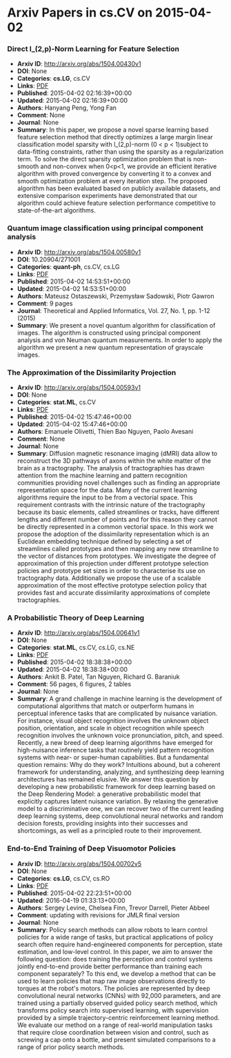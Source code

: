 # Arxiv Papers in cs.CV on 2015-04-02
### Direct l_(2,p)-Norm Learning for Feature Selection
- **Arxiv ID**: http://arxiv.org/abs/1504.00430v1
- **DOI**: None
- **Categories**: **cs.LG**, cs.CV
- **Links**: [PDF](http://arxiv.org/pdf/1504.00430v1)
- **Published**: 2015-04-02 02:16:39+00:00
- **Updated**: 2015-04-02 02:16:39+00:00
- **Authors**: Hanyang Peng, Yong Fan
- **Comment**: None
- **Journal**: None
- **Summary**: In this paper, we propose a novel sparse learning based feature selection method that directly optimizes a large margin linear classification model sparsity with l_(2,p)-norm (0 < p < 1)subject to data-fitting constraints, rather than using the sparsity as a regularization term. To solve the direct sparsity optimization problem that is non-smooth and non-convex when 0<p<1, we provide an efficient iterative algorithm with proved convergence by converting it to a convex and smooth optimization problem at every iteration step. The proposed algorithm has been evaluated based on publicly available datasets, and extensive comparison experiments have demonstrated that our algorithm could achieve feature selection performance competitive to state-of-the-art algorithms.



### Quantum image classification using principal component analysis
- **Arxiv ID**: http://arxiv.org/abs/1504.00580v1
- **DOI**: 10.20904/271001
- **Categories**: **quant-ph**, cs.CV, cs.LG
- **Links**: [PDF](http://arxiv.org/pdf/1504.00580v1)
- **Published**: 2015-04-02 14:53:51+00:00
- **Updated**: 2015-04-02 14:53:51+00:00
- **Authors**: Mateusz Ostaszewski, Przemysław Sadowski, Piotr Gawron
- **Comment**: 9 pages
- **Journal**: Theoretical and Applied Informatics, Vol. 27, No. 1, pp. 1-12
  (2015)
- **Summary**: We present a novel quantum algorithm for classification of images. The algorithm is constructed using principal component analysis and von Neuman quantum measurements. In order to apply the algorithm we present a new quantum representation of grayscale images.



### The Approximation of the Dissimilarity Projection
- **Arxiv ID**: http://arxiv.org/abs/1504.00593v1
- **DOI**: None
- **Categories**: **stat.ML**, cs.CV
- **Links**: [PDF](http://arxiv.org/pdf/1504.00593v1)
- **Published**: 2015-04-02 15:47:46+00:00
- **Updated**: 2015-04-02 15:47:46+00:00
- **Authors**: Emanuele Olivetti, Thien Bao Nguyen, Paolo Avesani
- **Comment**: None
- **Journal**: None
- **Summary**: Diffusion magnetic resonance imaging (dMRI) data allow to reconstruct the 3D pathways of axons within the white matter of the brain as a tractography. The analysis of tractographies has drawn attention from the machine learning and pattern recognition communities providing novel challenges such as finding an appropriate representation space for the data. Many of the current learning algorithms require the input to be from a vectorial space. This requirement contrasts with the intrinsic nature of the tractography because its basic elements, called streamlines or tracks, have different lengths and different number of points and for this reason they cannot be directly represented in a common vectorial space. In this work we propose the adoption of the dissimilarity representation which is an Euclidean embedding technique defined by selecting a set of streamlines called prototypes and then mapping any new streamline to the vector of distances from prototypes. We investigate the degree of approximation of this projection under different prototype selection policies and prototype set sizes in order to characterise its use on tractography data. Additionally we propose the use of a scalable approximation of the most effective prototype selection policy that provides fast and accurate dissimilarity approximations of complete tractographies.



### A Probabilistic Theory of Deep Learning
- **Arxiv ID**: http://arxiv.org/abs/1504.00641v1
- **DOI**: None
- **Categories**: **stat.ML**, cs.CV, cs.LG, cs.NE
- **Links**: [PDF](http://arxiv.org/pdf/1504.00641v1)
- **Published**: 2015-04-02 18:38:38+00:00
- **Updated**: 2015-04-02 18:38:38+00:00
- **Authors**: Ankit B. Patel, Tan Nguyen, Richard G. Baraniuk
- **Comment**: 56 pages, 6 figures, 2 tables
- **Journal**: None
- **Summary**: A grand challenge in machine learning is the development of computational algorithms that match or outperform humans in perceptual inference tasks that are complicated by nuisance variation. For instance, visual object recognition involves the unknown object position, orientation, and scale in object recognition while speech recognition involves the unknown voice pronunciation, pitch, and speed. Recently, a new breed of deep learning algorithms have emerged for high-nuisance inference tasks that routinely yield pattern recognition systems with near- or super-human capabilities. But a fundamental question remains: Why do they work? Intuitions abound, but a coherent framework for understanding, analyzing, and synthesizing deep learning architectures has remained elusive. We answer this question by developing a new probabilistic framework for deep learning based on the Deep Rendering Model: a generative probabilistic model that explicitly captures latent nuisance variation. By relaxing the generative model to a discriminative one, we can recover two of the current leading deep learning systems, deep convolutional neural networks and random decision forests, providing insights into their successes and shortcomings, as well as a principled route to their improvement.



### End-to-End Training of Deep Visuomotor Policies
- **Arxiv ID**: http://arxiv.org/abs/1504.00702v5
- **DOI**: None
- **Categories**: **cs.LG**, cs.CV, cs.RO
- **Links**: [PDF](http://arxiv.org/pdf/1504.00702v5)
- **Published**: 2015-04-02 22:23:51+00:00
- **Updated**: 2016-04-19 01:33:13+00:00
- **Authors**: Sergey Levine, Chelsea Finn, Trevor Darrell, Pieter Abbeel
- **Comment**: updating with revisions for JMLR final version
- **Journal**: None
- **Summary**: Policy search methods can allow robots to learn control policies for a wide range of tasks, but practical applications of policy search often require hand-engineered components for perception, state estimation, and low-level control. In this paper, we aim to answer the following question: does training the perception and control systems jointly end-to-end provide better performance than training each component separately? To this end, we develop a method that can be used to learn policies that map raw image observations directly to torques at the robot's motors. The policies are represented by deep convolutional neural networks (CNNs) with 92,000 parameters, and are trained using a partially observed guided policy search method, which transforms policy search into supervised learning, with supervision provided by a simple trajectory-centric reinforcement learning method. We evaluate our method on a range of real-world manipulation tasks that require close coordination between vision and control, such as screwing a cap onto a bottle, and present simulated comparisons to a range of prior policy search methods.



